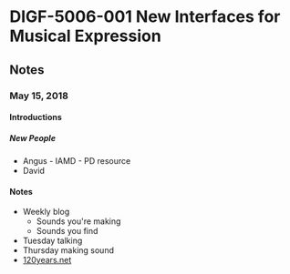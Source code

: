 # DIGF-5006-001 New Interfaces for Musical Expression
## Notes
### May 15, 2018

#### Introductions
##### New People
* Angus - IAMD - PD resource
* David

#### Notes
* Weekly blog
  * Sounds you're making
  * Sounds you find
* Tuesday talking
* Thursday making sound
* [120years.net](https://120years.net)
